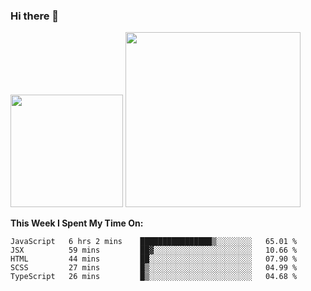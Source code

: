 ### Hi there 👋

<!--
**nestor22/nestor22** is a ✨ _special_ ✨ repository because its `README.md` (this file) appears on your GitHub profile.

Here are some ideas to get you started:

- 🔭 I’m currently working on ...
- 🌱 I’m currently learning ...
- 👯 I’m looking to collaborate on ...
- 🤔 I’m looking for help with ...
- 💬 Ask me about ...
- 📫 How to reach me: ...
- 😄 Pronouns: ...
- ⚡ Fun fact: ...
-->


<img height="180em" src="https://github-readme-stats.vercel.app/api?username=nestor22&show_icons=true&hide_border=true&&count_private=true&include_all_commits=true&theme=radical" />
<img height="280em" src="https://github-readme-stats.vercel.app/api/top-langs/?username=nestor22&layout=compact)](https://github.com/nestor22/github-readme-stats&theme=radical"  />



**This Week I Spent My Time On:**
<!--START_SECTION:waka-->
```text
JavaScript   6 hrs 2 mins    ████████████████▒░░░░░░░░   65.01 % 
JSX          59 mins         ██▓░░░░░░░░░░░░░░░░░░░░░░   10.66 % 
HTML         44 mins         ██░░░░░░░░░░░░░░░░░░░░░░░   07.90 % 
SCSS         27 mins         █▒░░░░░░░░░░░░░░░░░░░░░░░   04.99 % 
TypeScript   26 mins         █▒░░░░░░░░░░░░░░░░░░░░░░░   04.68 % 
```
<!--END_SECTION:waka-->


